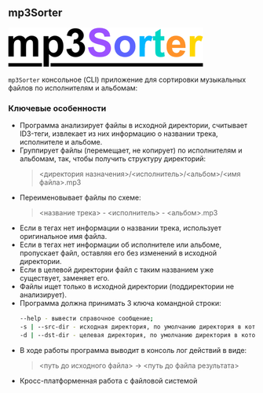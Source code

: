 ## mp3Sorter

![mp3Sorter](logo/logo.png)

`mp3Sorter` консольное (CLI) приложение для сортировки музыкальных файлов по исполнителям и альбомам:

### Ключевые особенности

* Программа анализирует файлы в исходной директории, считывает ID3-теги, извлекает из них информацию о названии трека, исполнителе и альбоме.
* Группирует файлы (перемещает, не копирует) по исполнителям и альбомам, так, чтобы получить структуру директорий:
  > <директория назначения>/<исполнитель>/<альбом>/<имя файла>.mp3
* Переименовывает файлы по схеме: 
  > <название трека> - <исполнитель> - <альбом>.mp3
* Если в тегах нет информации о названии трека, использует оригинальное имя файла.
* Если в тегах нет информации об исполнителе или альбоме, пропускает файл, оставляя его без изменений в исходной директории.
* Если в целевой директории файл с таким названием уже существует, заменяет его.
* Файлы ищет только в исходной директории (поддиректории не анализирует).
* Программа должна принимать 3 ключа командной строки:
  ```bash
  --help - вывести справочное сообщение;
  -s | --src-dir - исходная директория, по умолчанию директория в которой запущен скрипт;
  -d | --dst-dir - целевая директория, по умолчанию директория в которой запущен скрипт;
  ```
* В ходе работы программа выводит в консоль лог действий в виде:
  > <путь до исходного файла> -> <путь до файла результата>
* Кросс-платформенная работа с файловой системой